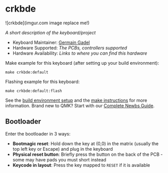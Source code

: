 # crkbde

![crkbde](imgur.com image replace me!)

*A short description of the keyboard/project*

* Keyboard Maintainer: [Germain Gadel](https://github.com/Germain_Gadel)
* Hardware Supported: *The PCBs, controllers supported*
* Hardware Availability: *Links to where you can find this hardware*

Make example for this keyboard (after setting up your build environment):

    make crkbde:default

Flashing example for this keyboard:

    make crkbde:default:flash

See the [build environment setup](https://docs.qmk.fm/#/getting_started_build_tools) and the [make instructions](https://docs.qmk.fm/#/getting_started_make_guide) for more information. Brand new to QMK? Start with our [Complete Newbs Guide](https://docs.qmk.fm/#/newbs).

## Bootloader

Enter the bootloader in 3 ways:

* **Bootmagic reset**: Hold down the key at (0,0) in the matrix (usually the top left key or Escape) and plug in the keyboard
* **Physical reset button**: Briefly press the button on the back of the PCB - some may have pads you must short instead
* **Keycode in layout**: Press the key mapped to `RESET` if it is available
